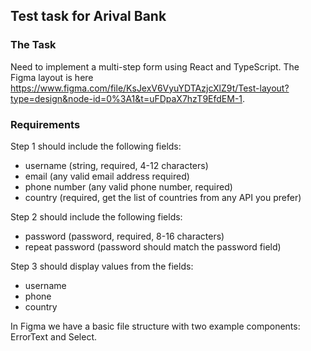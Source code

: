 ## Test task for Arival Bank

### The Task

Need to implement a multi-step form using React and TypeScript. The Figma layout is
here https://www.figma.com/file/KsJexV6VyuYDTAzjcXlZ9t/Test-layout?type=design&node-id=0%3A1&t=uFDpaX7hzT9EfdEM-1.

### Requirements

Step 1 should include the following fields:

- username (string, required, 4-12 characters)
- email (any valid email address required)
- phone number (any valid phone number, required)
- country (required, get the list of countries from any API you prefer)

Step 2 should include the following fields:

- password (password, required, 8-16 characters)
- repeat password (password should match the password field)

Step 3 should display values from the fields:

- username
- phone
- country

In Figma we have a basic file structure with two example components: ErrorText and Select.
